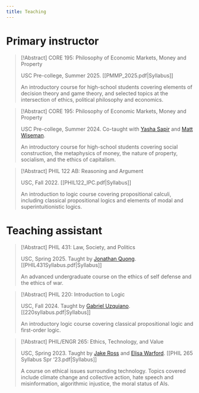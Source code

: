 ```yaml
---
title: Teaching
---
```


  

# Primary instructor

>[!Abstract] CORE 195: Philosophy of Economic Markets, Money and Property
>
>USC Pre-college, Summer 2025. [[PMMP_2025.pdf|Syllabus]]
>
> An introductory course for high-school students covering elements of decision theory and game theory, and selected topics at the intersection of ethics, political philosophy and economics. 

>[!Abstract] CORE 195: Philosophy of Economic Markets, Money and Property
>
>USC Pre-college, Summer 2024. Co-taught with [Yasha Sapir](https://www.yashasapir.com/) and [Matt Wiseman](https://dornsife.usc.edu/phil/profile/matthew-wiseman/). 
>
> An introductory course for high-school students covering social construction, the metaphysics of money, the nature of property, socialism, and the ethics of capitalism. 

>[!Abstract] PHIL 122 AB: Reasoning and Argument
>
>USC, Fall 2022. [[PHIL122_IPC.pdf|Syllabus]]
>
> An introduction to logic course covering propositional calculi, including classical propositional logics and elements of modal and superintuitionistic logics.


# Teaching assistant


  >[!Abstract] PHIL 431: Law, Society, and Politics
  >
  >USC, Spring 2025. Taught by [Jonathan Quong](https://dornsife.usc.edu/profile/jonathan-quong).  [[PHIL431Syllabus.pdf|Syllabus]]
  >
  >An advanced undergraduate course on the ethics of self defense and the ethics of war. 
  

>[!Abstract] PHIL 220: Introduction to Logic
>
>USC, Fall 2024. Taught by [Gabriel Uzquiano](https://dornsife.usc.edu/profile/gabriel-uzquiano/). [[220syllabus.pdf|Syllabus]]
>
>An introductory logic course covering classical propositional logic and first-order logic.

>[!Abstract] PHIL/ENGR 265: Ethics, Technology, and Value
>
>USC, Spring 2023. Taught by [Jake Ross](https://sites.google.com/view/jakeross/home) and [Elisa Warford](https://viterbi.usc.edu/directory/faculty/Warford/Elisa). [[PHIL 265 Syllabus Spr ‘23.pdf|Syllabus]]
>
>A course on ethical issues surrounding technology. Topics covered include climate change and collective action, hate speech and misinformation, algorithmic injustice, the moral status of AIs. 
